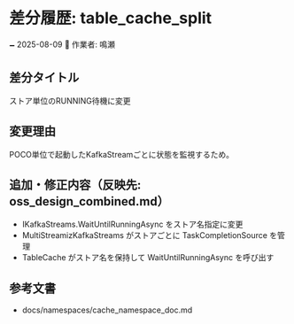 # 差分履歴: table_cache_split

🗕 2025-08-09
🧐 作業者: 鳴瀬

## 差分タイトル
ストア単位のRUNNING待機に変更

## 変更理由
POCO単位で起動したKafkaStreamごとに状態を監視するため。

## 追加・修正内容（反映先: oss_design_combined.md）
- IKafkaStreams.WaitUntilRunningAsync をストア名指定に変更
- MultiStreamizKafkaStreams がストアごとに TaskCompletionSource を管理
- TableCache がストア名を保持して WaitUntilRunningAsync を呼び出す

## 参考文書
- docs/namespaces/cache_namespace_doc.md
